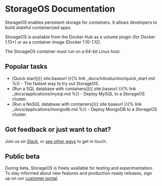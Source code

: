 # StorageOS Documentation

StorageOS enables persistent storage for containers. It allows developers to build stateful containerized apps.

StorageOS is available from the Docker Hub as a volume plugin (for Docker 1.13+) or as a container image (Docker 1.10-1.12).

The StorageOS container must run on a 64-bit Linux host.

## Popular tasks

* [Quick start]({{ site.baseurl }}{% link _docs/introduction/quick_start.md %}) - The fastest way to try out StorageOS.
* [Run a SQL database with containers]({{ site.baseurl }}{% link _docs/applications/mysql.md %}) - Deploy MySQL to a StorageOS cluster.
* [Run a NoSQL database with containers]({{ site.baseurl }}{% link _docs/applications/mongodb.md %}) - Deploy MongoDB to a StorageOS cluster.

## Got feedback or just want to chat?

Join us on [Slack](http://slack.storageos.com), or [see other ways](http://support.storageos.com) to get in touch.

<script async defer src="http://slack.storageos.com/slackin.js"></script>

## Public beta

During beta, StorageOS is freely available for testing and experimentation. To stay informed about new features and production-ready releases, sign up on our [customer portal](http://my.storageos.com).
